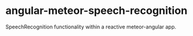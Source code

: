 # angular-meteor-speech-recognition
SpeechRecognition functionality within a reactive meteor-angular app.

